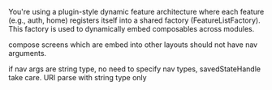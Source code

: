 You're using a plugin-style dynamic feature architecture where 
each feature (e.g., auth, home) registers itself into a shared factory (FeatureListFactory). 
This factory is used to dynamically embed composables across modules.

compose screens which are embed into other layouts should not have nav arguments.

if nav args are string type, no need to specify nav types, savedStateHandle take care. URI parse with string type only